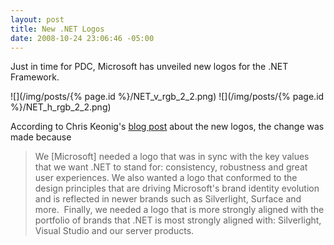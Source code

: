 ```yaml
---
layout: post
title: New .NET Logos
date: 2008-10-24 23:06:46 -05:00
---
```


Just in time for PDC, Microsoft has unveiled new logos for the .NET Framework.

![](/img/posts/{% page.id %}/NET_v_rgb_2_2.png) ![](/img/posts/{% page.id %}/NET_h_rgb_2_2.png)

According to Chris Keonig's [blog post](http://blogs.msdn.com/chkoenig/archive/2008/10/24/new-net-logos-announced-today.aspx) about the new logos, the change was made because

> We [Microsoft] needed a logo that was in sync with the key values that we want .NET to stand for: consistency, robustness and great user experiences. We also wanted a logo that conformed to the design principles that are driving Microsoft's brand identity evolution and is reflected in newer brands such as Silverlight, Surface and more.  Finally, we needed a logo that is more strongly aligned with the portfolio of brands that .NET is most strongly aligned with: Silverlight, Visual Studio and our server products.
